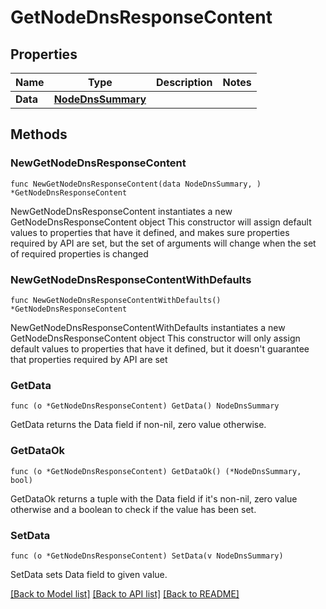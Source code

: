 # GetNodeDnsResponseContent

## Properties

Name | Type | Description | Notes
------------ | ------------- | ------------- | -------------
**Data** | [**NodeDnsSummary**](NodeDnsSummary.md) |  | 

## Methods

### NewGetNodeDnsResponseContent

`func NewGetNodeDnsResponseContent(data NodeDnsSummary, ) *GetNodeDnsResponseContent`

NewGetNodeDnsResponseContent instantiates a new GetNodeDnsResponseContent object
This constructor will assign default values to properties that have it defined,
and makes sure properties required by API are set, but the set of arguments
will change when the set of required properties is changed

### NewGetNodeDnsResponseContentWithDefaults

`func NewGetNodeDnsResponseContentWithDefaults() *GetNodeDnsResponseContent`

NewGetNodeDnsResponseContentWithDefaults instantiates a new GetNodeDnsResponseContent object
This constructor will only assign default values to properties that have it defined,
but it doesn't guarantee that properties required by API are set

### GetData

`func (o *GetNodeDnsResponseContent) GetData() NodeDnsSummary`

GetData returns the Data field if non-nil, zero value otherwise.

### GetDataOk

`func (o *GetNodeDnsResponseContent) GetDataOk() (*NodeDnsSummary, bool)`

GetDataOk returns a tuple with the Data field if it's non-nil, zero value otherwise
and a boolean to check if the value has been set.

### SetData

`func (o *GetNodeDnsResponseContent) SetData(v NodeDnsSummary)`

SetData sets Data field to given value.



[[Back to Model list]](../README.md#documentation-for-models) [[Back to API list]](../README.md#documentation-for-api-endpoints) [[Back to README]](../README.md)


